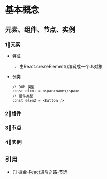 # 基本概念



## 元素、组件、节点、实例



### 1⃣️元素

- 特征

  - 由React.createElement()编译成一个Js对象

  

- 分类

  ```tsx
  // DOM 类型
  const elem1 = <span>name</span>
  // 组件类型
  const elem2 = <Button />
  ```
  
  



### 2⃣️组件



### 3⃣️节点



### 4⃣️实例





## 引用



- [1] [掘金-React进阶之路-节选](https://juejin.cn/post/6844903587445735437#heading-0)

